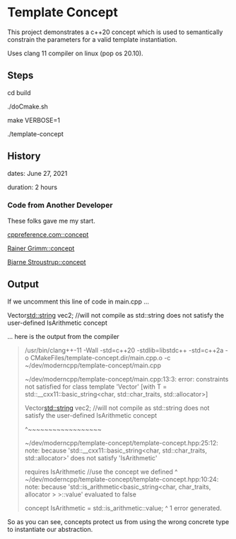 # Template Concept

This project demonstrates a c++20 concept which is used to semantically constrain the parameters for a valid template instantiation.

Uses clang 11 compiler on linux (pop os 20.10).

## Steps

cd build

./doCmake.sh

make VERBOSE=1

./template-concept

## History

dates: June 27, 2021

duration: 2 hours

### Code from Another Developer

These folks gave me my start.

[cppreference.com::concept](https://en.cppreference.com/w/cpp/language/constraints)

[Rainer Grimm::concept](https://www.modernescpp.com/index.php/c-20-concepts-the-details)

[Bjarne Stroustrup::concept](https://www.stroustrup.com/tour2.html)

## Output

If we uncomment this line of code in main.cpp ...

Vector<std::string> vec2; //will not compile as std::string does not satisfy the user-defined IsArithmetic concept

... here is the output from the compiler 

> /usr/bin/clang++-11    -Wall   -std=c++20 -stdlib=libstdc++ -std=c++2a -o CMakeFiles/template-concept.dir/main.cpp.o -c ~/dev/moderncpp/template-concept/main.cpp
> 
> ~/dev/moderncpp/template-concept/main.cpp:13:3: error: constraints not satisfied for class template 'Vector' [with T = std::__cxx11::basic_string<char, std::char_traits<char>, std::allocator<char>>]
> 
> Vector<std::string> vec2; //will not compile as std::string does not satisfy the user-defined IsArithmetic concept
> 
> ^~~~~~~~~~~~~~~~~~~
> 
> ~/dev/moderncpp/template-concept/template-concept.hpp:25:12: note: because 'std::__cxx11::basic_string<char, std::char_traits<char>, std::allocator<char>>' does not satisfy 'IsArithmetic'
> 
> requires IsArithmetic<T> //use the concept we defined
>          ^
> ~/dev/moderncpp/template-concept/template-concept.hpp:10:24: note: because 'std::is_arithmetic<basic_string<char, char_traits<char>, allocator<char> > >::value' evaluated to false
> 
> concept IsArithmetic = std::is_arithmetic<T>::value;
>                      ^
> 1 error generated.

So as you can see, concepts protect us from using the wrong concrete type to instantiate our abstraction.


